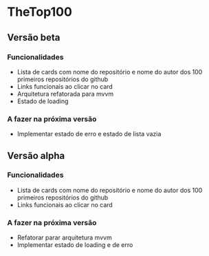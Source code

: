 # TheTop100

## Versão beta

### Funcionalidades

- Lista de cards com nome do repositório e nome do autor dos 100 primeiros repositórios do github
- Links funcionais ao clicar no card
- Arquitetura refatorada para mvvm
- Estado de loading

### A fazer na próxima versão

- Implementar estado de erro e estado de lista vazia

## Versão alpha

### Funcionalidades

- Lista de cards com nome do repositório e nome do autor dos 100 primeiros repositórios do github
- Links funcionais ao clicar no card

### A fazer na próxima versão

- Refatorar parar arquitetura mvvm
- Implementar estado de loading e de erro
